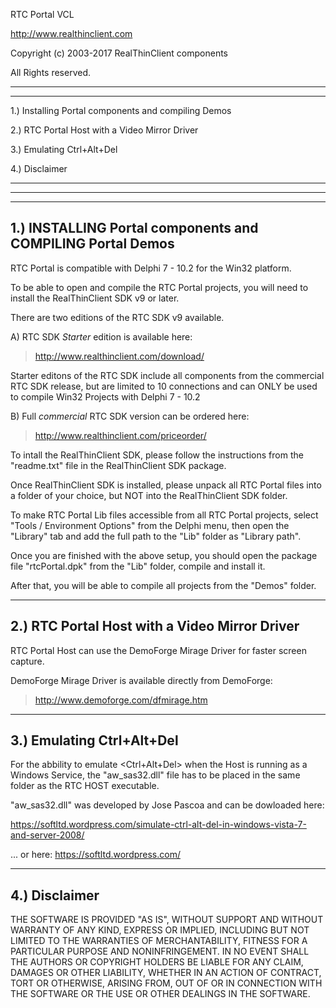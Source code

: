 RTC Portal VCL

http://www.realthinclient.com

Copyright (c) 2003-2017 RealThinClient components

All Rights reserved.

--------------------------------
********************************

1.) Installing Portal components and compiling Demos

2.) RTC Portal Host with a Video Mirror Driver

3.) Emulating Ctrl+Alt+Del

4.) Disclaimer

********************************
--------------------------------

--------------------------------------------------------
1.) INSTALLING Portal components and COMPILING Portal Demos
--------------------------------------------------------

RTC Portal is compatible with Delphi 7 - 10.2 for the Win32 platform.

To be able to open and compile the RTC Portal projects, 
you will need to install the RealThinClient SDK v9 or later.

There are two editions of the RTC SDK v9 available.

A) RTC SDK *Starter* edition is available here:
  > http://www.realthinclient.com/download/

Starter editons of the RTC SDK include all components from the
commercial RTC SDK release, but are limited to 10 connections and
can ONLY be used to compile Win32 Projects with Delphi 7 - 10.2

B) Full *commercial* RTC SDK version can be ordered here:
  > http://www.realthinclient.com/priceorder/

To intall the RealThinClient SDK, please follow the instructions
from the "readme.txt" file in the RealThinClient SDK package.

Once RealThinClient SDK is installed, please unpack all RTC Portal files
into a folder of your choice, but NOT into the RealThinClient SDK folder.

To make RTC Portal Lib files accessible from all RTC Portal projects,
select "Tools / Environment Options" from the Delphi menu, then open
the "Library" tab and add the full path to the "Lib" folder as "Library path".

Once you are finished with the above setup, you should open the package
file "rtcPortal.dpk" from the "Lib" folder, compile and install it.

After that, you will be able to compile all projects from the "Demos" folder.

-----------------------------------------------
2.) RTC Portal Host with a Video Mirror Driver
-----------------------------------------------

RTC Portal Host can use the DemoForge Mirage Driver for faster screen capture.

DemoForge Mirage Driver is available directly from DemoForge:
> http://www.demoforge.com/dfmirage.htm


-----------------------------------------------
3.) Emulating Ctrl+Alt+Del
-----------------------------------------------

For the abbility to emulate <Ctrl+Alt+Del> when the Host is running as a Windows Service,
the "aw_sas32.dll" file has to be placed in the same folder as the RTC HOST executable.

"aw_sas32.dll" was developed by Jose Pascoa and can be dowloaded here:

https://softltd.wordpress.com/simulate-ctrl-alt-del-in-windows-vista-7-and-server-2008/

... or here:
https://softltd.wordpress.com/

-----------------------------------------------
4.) Disclaimer
-----------------------------------------------

THE SOFTWARE IS PROVIDED "AS IS", WITHOUT SUPPORT AND WITHOUT WARRANTY OF ANY KIND, 
EXPRESS OR IMPLIED, INCLUDING BUT NOT LIMITED TO THE WARRANTIES OF MERCHANTABILITY,
FITNESS FOR A PARTICULAR PURPOSE AND NONINFRINGEMENT. IN NO EVENT SHALL THE AUTHORS 
OR COPYRIGHT HOLDERS BE LIABLE FOR ANY CLAIM, DAMAGES OR OTHER LIABILITY, WHETHER 
IN AN ACTION OF CONTRACT, TORT OR OTHERWISE, ARISING FROM, OUT OF OR IN CONNECTION 
WITH THE SOFTWARE OR THE USE OR OTHER DEALINGS IN THE SOFTWARE.
